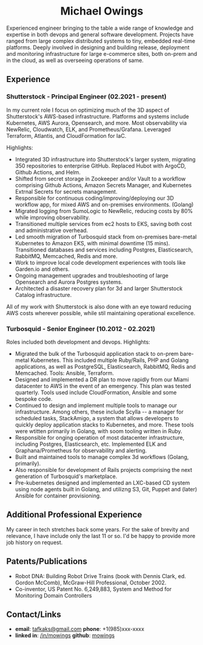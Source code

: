 <h1 align="center"> Michael Owings </h1>

 Experienced engineer bringing to the table a wide range of knowledge and expertise in both devops and general software development. Projects have ranged from large complex distributed systems to tiny, embedded real-time platforms. Deeply involved in designing and building release, deployment and monitoring infrastructure for large e-commerce sites, both on-prem and in the cloud, as well as overseeing operations of same.

## Experience
### Shutterstock - Principal Engineer (02.2021 - present)

In my current role I focus on optimizing much of the 3D aspect of Shutterstock's AWS-based infrastructure. Platforms and systems include Kubernetes, AWS Aurora, Opensearch, and more. Most observability via NewRelic, Cloudwatch, ELK, and Prometheus/Grafana. Leveraged Terraform, Atlantis, and CloudFormation for IaC.

Highlights:

- Integrated 3D infrastructure into Shutterstock's larger system, migrating 350 repositories to enterprise GitHub. Replaced Hubot with ArgoCD, Github Actions, and Helm. 
- Shifted from secret storage in Zookeeper and/or Vault to a workflow comprising Github Actions, Amazon Secrets Manager, and Kubernetes Extrnal Secrets for secrets management.
- Responsible for continuous coding/improving/deploying our 3D workflow app, for mixed AWS and on-premises environments. (Golang)
- Migrated logging from SumoLogic to NewRelic, reducing costs by 80% while improving observability.
- Transitioned multiple services from ec2 hosts to EKS, saving both cost and administrative overhead.
- Led smooth migration of Turbosquid stack from on-premises bare-metal Kubernetes to Amazon EKS, with minimal downtime (15 mins). Transitioned databases and services including Postgres, Elasticsearch, RabbitMQ, Memcached, Redis and more.
- Work to improve local code development experiences with tools like Garden.io and others.
- Ongoing management upgrades and troubleshooting of large Opensearch and Aurora Postgres systems.
- Architected a disaster recovery plan for 3d and larger Shutterstock Catalog infrastructure.

All of my work with Shutterstock is also done with an eye toward reducing AWS costs wherever possible, while stil maintaining operational excellence.

### Turbosquid - Senior Engineer (10.2012 - 02.2021)

Roles included both development and devops. Highlights:

- Migrated the bulk of the Turbosquid application stack to on-prem bare-metal Kubernetes. This included multiple Ruby/Rails, PHP and Golang applications, as well as PostgreSQL, Elasticsearch, RabbitMQ, Redis and Memcached. Tools: Ansible, Terraform.
- Designed and implemented a DR plan to move rapidly from our Miami datacenter to AWS in the event of an emergency. This plan was tested quarterly. Tools used include CloudFormation, Ansible and some bespoke code.
- Continued to design and implement multiple tools to manage our infrastructure. Among others, these include Scylla -- a manager for scheduled tasks, StackAmigo, a system that allows developers to quickly deploy application stacks to Kubernetes,  and more. These tools were wtitten primarily in Golang, with soom tooling written in Ruby.
- Responsible for onging operation of most datacenter infrastructure, including Postgres, Elasticsearch, etc. Implemented ELK and Graphana/Prometheus for observability and alerting.
- Built and maintained tools to manage complex 3d workflows (Golang, primarily). 
- Also responsible for development of Rails projects comprising the next generation of Turbosquid's marketplace.
- Pre-kubernetes designed and implemented an LXC-based CD system using node agents built in Golang, and utilizng S3, Git, Puppet and (later) Ansible for container provisioning.

## Additional Professional Experience
My career in tech stretches back some years. For the sake of brevity and relevance, I have include only the last 11 or so. I'd be happy to provide more job history on request.

## Patents/Publications

* Robot DNA: Building Robot Drive Trains (book with Dennis Clark, ed. Gordon McComb), McGraw-Hill Professional, October 2002.
* Co-inventor, US Patent No. 6,249,883, System and Method for Monitoring Domain Controllers

## Contact/Links ### 
* **email**: tafkaks@gmail.com **phone**: +1(985)xxx-xxxx
* **linked in**: [/in/mowings](https://www.linkedin.com/in/michael-owings-a346227/) **github**: [mowings](https://github.com/mowings)

